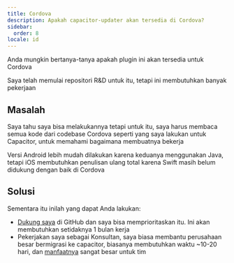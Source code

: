```yaml
---
title: Cordova
description: Apakah capacitor-updater akan tersedia di Cordova?
sidebar:
  order: 8
locale: id
---
```


Anda mungkin bertanya-tanya apakah plugin ini akan tersedia untuk Cordova

Saya telah memulai repositori R&D untuk itu, tetapi ini membutuhkan banyak pekerjaan

## Masalah

Saya tahu saya bisa melakukannya tetapi untuk itu, saya harus membaca semua kode dari codebase Cordova seperti yang saya lakukan untuk Capacitor, untuk memahami bagaimana membuatnya bekerja

Versi Android lebih mudah dilakukan karena keduanya menggunakan Java, tetapi iOS membutuhkan penulisan ulang total karena Swift masih belum didukung dengan baik di Cordova

## Solusi

Sementara itu inilah yang dapat Anda lakukan:

* [Dukung saya](https://github.com/sponsors/riderx) di GitHub dan saya bisa memprioritaskan itu. Ini akan membutuhkan setidaknya 1 bulan kerja
* Pekerjakan saya sebagai Konsultan, saya biasa membantu perusahaan besar bermigrasi ke capacitor, biasanya membutuhkan waktu ~10-20 hari, dan [manfaatnya](https://ionicio/resources/articles/capacitor-vs-cordova-modern-hybrid-app-development) sangat besar untuk tim
